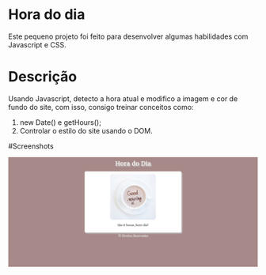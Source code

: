 # Hora do dia

Este pequeno projeto foi feito para desenvolver algumas habilidades com Javascript e CSS.

# Descrição

Usando Javascript, detecto a hora atual e modifico a imagem e cor de fundo do site, com isso, consigo treinar conceitos como:

1. new Date() e getHours();
2. Controlar o estilo do site usando o DOM.

#Screenshots


![Imagem-dia](https://github.com/JGA7077/hora-do-dia/blob/master/screenshots/dia.png?raw=true "Layout pela manhã")
